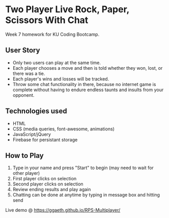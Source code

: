 # Two Player Live Rock, Paper, Scissors With Chat
Week 7 homework for KU Coding Bootcamp.

## User Story
* Only two users can play at the same time.
* Each player chooses a move and then is told whether they won, lost, or there was a tie.
* Each player's wins and losses will be tracked.
* Throw some chat functionality in there, because no internet game is complete without having to endure endless taunts and insults from your opponent.

## Technologies used
- HTML
- CSS (media queries, font-awesome, animations)
- JavaScript/jQuery
- Firebase for persistant storage

## How to Play

1. Type in your name and press "Start" to begin (may need to wait for other player)
2. First player clicks on selection
3. Second player clicks on selection
4. Review ending results and play again
5. Chatting can be done at anytime by typing in message box and hitting send

Live demo @ https://ggaeth.github.io/RPS-Multiplayer/
